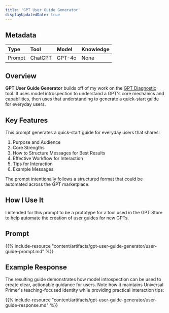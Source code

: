 ```yaml
---
title: 'GPT User Guide Generator'
displayUpdatedDate: true
---
```


## Metadata

| Type | Tool | Model | Knowledge |
| :- | :- | :- | :- |
| Prompt | ChatGPT | GPT-4o | None |

## Overview
**GPT User Guide Generator** builds off of my work on the [GPT Diagnostic](/artifacts/gpt-diagnostic/) tool. It uses model introspection to understand a GPT's core mechanics and capabilities, then uses that understanding to generate a quick-start guide for everyday users.

## Key Features
This prompt generates a quick-start guide for everyday users that shares:

1. Purpose and Audience
2. Core Strengths
3. How to Structure Messages for Best Results
4. Effective Workflow for Interaction
5. Tips for Interaction
6. Example Messages

The prompt intentionally follows a structured format that could be automated across the GPT marketplace.

## How I Use It
I intended for this prompt to be a prototype for a tool used in the GPT Store to help automate the creation of user guides for new GPTs.

## Prompt
{{% include-resource "content/artifacts/gpt-user-guide-generator/user-guide-prompt.md" %}}

## Example Response
The resulting guide demonstrates how model introspection can be used to create clear, actionable guidance for users. Note how it maintains Universal Primer's teaching-focused identity while providing practical interaction tips:

{{% include-resource "content/artifacts/gpt-user-guide-generator/user-guide-response.md" %}}
